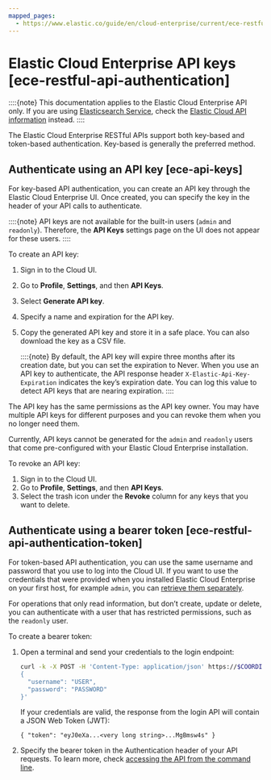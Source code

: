 ```yaml
---
mapped_pages:
  - https://www.elastic.co/guide/en/cloud-enterprise/current/ece-restful-api-authentication.html
---
```


# Elastic Cloud Enterprise API keys [ece-restful-api-authentication]

::::{note}
This documentation applies to the Elastic Cloud Enterprise API only. If you are using [Elasticsearch Service](https://cloud.elastic.co/home), check the [Elastic Cloud API information](https://www.elastic.co/guide/en/cloud/current/ec-restful-api.html) instead.
::::


The Elastic Cloud Enterprise RESTful APIs support both key-based and token-based authentication. Key-based is generally the preferred method.


## Authenticate using an API key [ece-api-keys]

For key-based API authentication, you can create an API key through the Elastic Cloud Enterprise UI. Once created, you can specify the key in the header of your API calls to authenticate.

::::{note}
API keys are not available for the built-in users (`admin` and `readonly`).  Therefore, the **API Keys** settings page on the UI does not appear for these users.
::::


To create an API key:

1. Sign in to the Cloud UI.
2. Go to **Profile**, **Settings**, and then **API Keys**.
3. Select **Generate API key**.
4. Specify a name and expiration for the API key.
5. Copy the generated API key and store it in a safe place. You can also download the key as a CSV file.

    ::::{note}
    By default, the API key will expire three months after its creation date, but you can set the expiration to Never. When you use an API key to authenticate, the API response header `X-Elastic-Api-Key-Expiration` indicates the key’s expiration date. You can log this value to detect API keys that are nearing expiration.
    ::::


The API key has the same permissions as the API key owner. You may have multiple API keys for different purposes and you can revoke them when you no longer need them.

Currently, API keys cannot be generated for the `admin` and `readonly` users that come pre-configured with your Elastic Cloud Enterprise installation.

To revoke an API key:

1. Sign in to the Cloud UI.
2. Go to **Profile**, **Settings**, and then **API Keys**.
3. Select the trash icon under the **Revoke** column for any keys that you want to delete.


## Authenticate using a bearer token [ece-restful-api-authentication-token]

For token-based API authentication, you can use the same username and password that you use to log into the Cloud UI. If you want to use the credentials that were provided when you installed Elastic Cloud Enterprise on your first host, for example `admin`, you can [retrieve them separately](../users-roles/cloud-enterprise-orchestrator/manage-system-passwords.md#ece-retrieve-passwords).

For operations that only read information, but don’t create, update or delete, you can authenticate with a user that has restricted permissions, such as the `readonly` user.

To create a bearer token:

1. Open a terminal and send your credentials to the login endpoint:

    ```sh
    curl -k -X POST -H 'Content-Type: application/json' https://$COORDINATOR_HOST:12443/api/v1/users/auth/_login --data-binary '
    {
      "username": "USER",
      "password": "PASSWORD"
    }'
    ```

    If your credentials are valid, the response from the login API will contain a JSON Web Token (JWT):

    ```text
    { "token": "eyJ0eXa...<very long string>...MgBmsw4s" }
    ```

2. Specify the bearer token in the Authentication header of your API requests. To learn more, check [accessing the API from the command line](asciidocalypse://docs/cloud/docs/reference/cloud/cloud-enterprise/ece-api-command-line.md).

